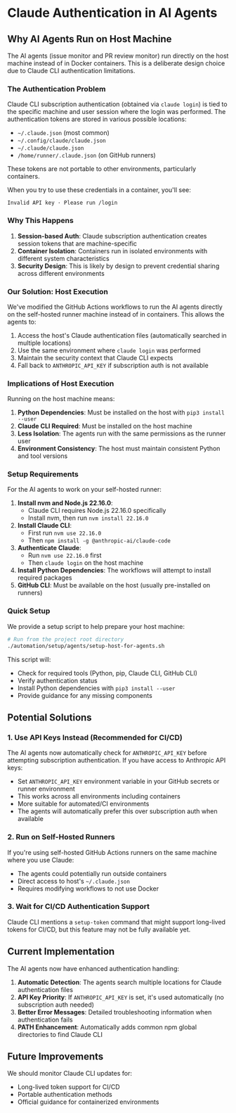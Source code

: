 # Claude Authentication in AI Agents

## Why AI Agents Run on Host Machine

The AI agents (issue monitor and PR review monitor) run directly on the host machine instead of in Docker containers. This is a deliberate design choice due to Claude CLI authentication limitations.

### The Authentication Problem

Claude CLI subscription authentication (obtained via `claude login`) is tied to the specific machine and user session where the login was performed. The authentication tokens are stored in various possible locations:
- `~/.claude.json` (most common)
- `~/.config/claude/claude.json`
- `~/.claude/claude.json`
- `/home/runner/.claude.json` (on GitHub runners)

These tokens are not portable to other environments, particularly containers.

When you try to use these credentials in a container, you'll see:
```
Invalid API key · Please run /login
```

### Why This Happens

1. **Session-based Auth**: Claude subscription authentication creates session tokens that are machine-specific
2. **Container Isolation**: Containers run in isolated environments with different system characteristics
3. **Security Design**: This is likely by design to prevent credential sharing across different environments

### Our Solution: Host Execution

We've modified the GitHub Actions workflows to run the AI agents directly on the self-hosted runner machine instead of in containers. This allows the agents to:

1. Access the host's Claude authentication files (automatically searched in multiple locations)
2. Use the same environment where `claude login` was performed
3. Maintain the security context that Claude CLI expects
4. Fall back to `ANTHROPIC_API_KEY` if subscription auth is not available

### Implications of Host Execution

Running on the host machine means:

1. **Python Dependencies**: Must be installed on the host with `pip3 install --user`
2. **Claude CLI Required**: Must be installed on the host machine
3. **Less Isolation**: The agents run with the same permissions as the runner user
4. **Environment Consistency**: The host must maintain consistent Python and tool versions

### Setup Requirements

For the AI agents to work on your self-hosted runner:

1. **Install nvm and Node.js 22.16.0**:
   - Claude CLI requires Node.js 22.16.0 specifically
   - Install nvm, then run `nvm install 22.16.0`
2. **Install Claude CLI**:
   - First run `nvm use 22.16.0`
   - Then `npm install -g @anthropic-ai/claude-code`
3. **Authenticate Claude**:
   - Run `nvm use 22.16.0` first
   - Then `claude login` on the host machine
4. **Install Python Dependencies**: The workflows will attempt to install required packages
5. **GitHub CLI**: Must be available on the host (usually pre-installed on runners)

### Quick Setup

We provide a setup script to help prepare your host machine:

```bash
# Run from the project root directory
./automation/setup/agents/setup-host-for-agents.sh
```

This script will:
- Check for required tools (Python, pip, Claude CLI, GitHub CLI)
- Verify authentication status
- Install Python dependencies with `pip3 install --user`
- Provide guidance for any missing components

## Potential Solutions

### 1. Use API Keys Instead (Recommended for CI/CD)

The AI agents now automatically check for `ANTHROPIC_API_KEY` before attempting subscription authentication. If you have access to Anthropic API keys:
- Set `ANTHROPIC_API_KEY` environment variable in your GitHub secrets or runner environment
- This works across all environments including containers
- More suitable for automated/CI environments
- The agents will automatically prefer this over subscription auth when available

### 2. Run on Self-Hosted Runners

If you're using self-hosted GitHub Actions runners on the same machine where you use Claude:
- The agents could potentially run outside containers
- Direct access to host's `~/.claude.json`
- Requires modifying workflows to not use Docker

### 3. Wait for CI/CD Authentication Support

Claude CLI mentions a `setup-token` command that might support long-lived tokens for CI/CD, but this feature may not be fully available yet.

## Current Implementation

The AI agents now have enhanced authentication handling:

1. **Automatic Detection**: The agents search multiple locations for Claude authentication files
2. **API Key Priority**: If `ANTHROPIC_API_KEY` is set, it's used automatically (no subscription auth needed)
3. **Better Error Messages**: Detailed troubleshooting information when authentication fails
4. **PATH Enhancement**: Automatically adds common npm global directories to find Claude CLI

## Future Improvements

We should monitor Claude CLI updates for:
- Long-lived token support for CI/CD
- Portable authentication methods
- Official guidance for containerized environments
